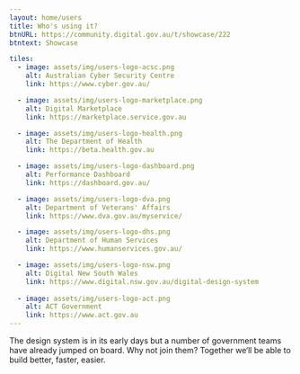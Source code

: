 ```yaml
---
layout: home/users
title: Who's using it?
btnURL: https://community.digital.gov.au/t/showcase/222
btntext: Showcase

tiles:
  - image: assets/img/users-logo-acsc.png
    alt: Australian Cyber Security Centre
    link: https://www.cyber.gov.au/

  - image: assets/img/users-logo-marketplace.png
    alt: Digital Marketplace
    link: https://marketplace.service.gov.au

  - image: assets/img/users-logo-health.png
    alt: The Department of Health
    link: https://beta.health.gov.au

  - image: assets/img/users-logo-dashboard.png
    alt: Performance Dashboard
    link: https://dashboard.gov.au/

  - image: assets/img/users-logo-dva.png
    alt: Department of Veterans' Affairs
    link: https://www.dva.gov.au/myservice/

  - image: assets/img/users-logo-dhs.png
    alt: Department of Human Services
    link: https://www.humanservices.gov.au/

  - image: assets/img/users-logo-nsw.png
    alt: Digital New South Wales
    link: https://www.digital.nsw.gov.au/digital-design-system
  
  - image: assets/img/users-logo-act.png
    alt: ACT Government
    link: https://www.act.gov.au
---
```


The design system is in its early days but a number of government teams have already jumped on board. Why not join them? Together we‘ll be able to build better, faster, easier.
